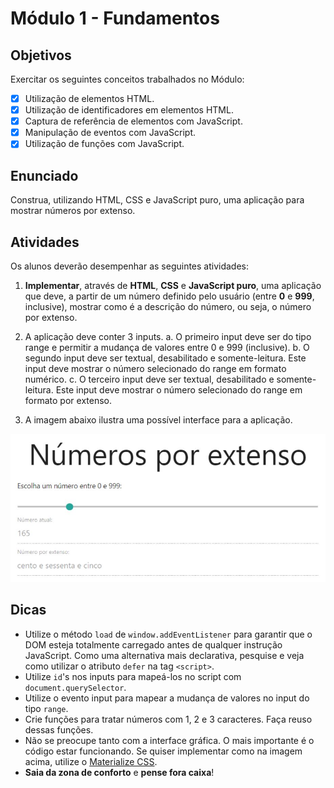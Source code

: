 # Módulo 1 - Fundamentos

## Objetivos

Exercitar os seguintes conceitos trabalhados no Módulo:

- [x] Utilização de elementos HTML.
- [x] Utilização de identificadores em elementos HTML.
- [x] Captura de referência de elementos com JavaScript.
- [x] Manipulação de eventos com JavaScript.
- [x] Utilização de funções com JavaScript.

## Enunciado

Construa, utilizando HTML, CSS e JavaScript puro, uma aplicação para mostrar números por extenso.

## Atividades

Os alunos deverão desempenhar as seguintes atividades:

1. **Implementar**, através de **HTML**, **CSS** e **JavaScript puro**, uma aplicação que deve, a partir de um número definido pelo usuário (entre **0** e **999**, inclusive), mostrar como é a descrição do número, ou seja, o número por extenso.

2. A aplicação deve conter 3 inputs.
   a. O primeiro input deve ser do tipo range e permitir a mudança de valores entre 0 e 999 (inclusive).
   b. O segundo input deve ser textual, desabilitado e somente-leitura. Este input deve mostrar o número selecionado do range em formato numérico.
   c. O terceiro input deve ser textual, desabilitado e somente-leitura. Este input deve mostrar o número selecionado do range em formato por extenso.
3. A imagem abaixo ilustra uma possível interface para a aplicação.

![Exemplo](./img/exemplo.JPG)

## Dicas

- Utilize o método `load` de `window.addEventListener` para garantir que o DOM esteja totalmente carregado antes de qualquer instrução JavaScript. Como uma alternativa mais declarativa, pesquise e veja como utilizar o atributo `defer` na tag `<script>`.
- Utilize `id`'s nos inputs para mapeá-los no script com `document.querySelector`.
- Utilize o evento input para mapear a mudança de valores no input do tipo `range`.
- Crie funções para tratar números com 1, 2 e 3 caracteres. Faça reuso dessas funções.
- Não se preocupe tanto com a interface gráfica. O mais importante é o código estar funcionando. Se quiser implementar como na imagem acima, utilize o [Materialize CSS](https://materializecss.com/).
- **Saia da zona de conforto** e **pense fora caixa**!
